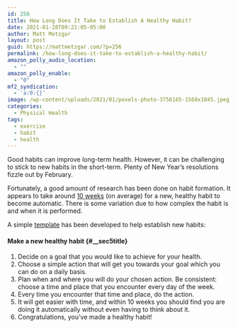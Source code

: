 ```yaml
---
id: 256
title: How Long Does It Take to Establish A Healthy Habit?
date: 2021-01-28T09:21:05-05:00
author: Matt Metzgar
layout: post
guid: https://mattmetzgar.com/?p=256
permalink: /how-long-does-it-take-to-establish-a-healthy-habit/
amazon_polly_audio_location:
  - ""
amazon_polly_enable:
  - "0"
mf2_syndication:
  - 'a:0:{}'
image: /wp-content/uploads/2021/01/pexels-photo-3756165-1568x1045.jpeg
categories:
  - Physical Health
tags:
  - exercise
  - habit
  - health
---
```

Good habits can improve long-term health. However, it can be challenging to stick to new habits in the short-term. Plenty of New Year&#8217;s resolutions fizzle out by February.

Fortunately, a good amount of research has been done on habit formation. It appears to take around <a href="https://onlinelibrary.wiley.com/doi/abs/10.1002/ejsp.674" target="_blank" rel="noreferrer noopener">10 weeks</a> (on average) for a new, healthy habit to become automatic. There is some variation due to how complex the habit is and when it is performed.

A simple <a href="https://www.ncbi.nlm.nih.gov/pmc/articles/PMC3505409/pdf/bjgp62-664.pdf" target="_blank" rel="noreferrer noopener">template</a> has been developed to help establish new habits:

#### Make a new healthy habit {#__sec5title}

<ol class="is-style-tw-table">
  <li>
    Decide on a goal that you would like to achieve for your health.
  </li>
  <li>
    Choose a simple action that will get you towards your goal which you can do on a daily basis.
  </li>
  <li>
    Plan when and where you will do your chosen action. Be consistent: choose a time and place that you encounter every day of the week.
  </li>
  <li>
    Every time you encounter that time and place, do the action.
  </li>
  <li>
    It will get easier with time, and within 10 weeks you should find you are doing it automatically without even having to think about it.
  </li>
  <li>
    Congratulations, you’ve made a healthy habit!
  </li>
</ol>